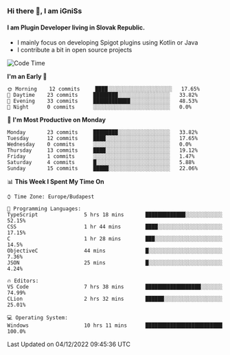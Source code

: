 ### Hi there 👋, I am iGniSs

#### I am Plugin Developer living in Slovak Republic.
- I mainly focus on developing Spigot plugins using Kotlin or Java
- I contribute a bit in open source projects

<!--START_SECTION:waka-->
![Code Time](http://img.shields.io/badge/Code%20Time-974%20hrs%2059%20mins-blue)

**I'm an Early 🐤** 

```text
🌞 Morning    12 commits     ████░░░░░░░░░░░░░░░░░░░░░   17.65% 
🌆 Daytime    23 commits     ████████░░░░░░░░░░░░░░░░░   33.82% 
🌃 Evening    33 commits     ████████████░░░░░░░░░░░░░   48.53% 
🌙 Night      0 commits      ░░░░░░░░░░░░░░░░░░░░░░░░░   0.0%

```
📅 **I'm Most Productive on Monday** 

```text
Monday       23 commits     ████████░░░░░░░░░░░░░░░░░   33.82% 
Tuesday      12 commits     ████░░░░░░░░░░░░░░░░░░░░░   17.65% 
Wednesday    0 commits      ░░░░░░░░░░░░░░░░░░░░░░░░░   0.0% 
Thursday     13 commits     ████░░░░░░░░░░░░░░░░░░░░░   19.12% 
Friday       1 commits      ░░░░░░░░░░░░░░░░░░░░░░░░░   1.47% 
Saturday     4 commits      █░░░░░░░░░░░░░░░░░░░░░░░░   5.88% 
Sunday       15 commits     █████░░░░░░░░░░░░░░░░░░░░   22.06%

```


📊 **This Week I Spent My Time On** 

```text
⌚︎ Time Zone: Europe/Budapest

💬 Programming Languages: 
TypeScript               5 hrs 18 mins       █████████████░░░░░░░░░░░░   52.15% 
CSS                      1 hr 44 mins        ████░░░░░░░░░░░░░░░░░░░░░   17.15% 
C                        1 hr 28 mins        ███░░░░░░░░░░░░░░░░░░░░░░   14.5% 
ObjectiveC               44 mins             █░░░░░░░░░░░░░░░░░░░░░░░░   7.36% 
JSON                     25 mins             █░░░░░░░░░░░░░░░░░░░░░░░░   4.24%

🔥 Editors: 
VS Code                  7 hrs 38 mins       ██████████████████░░░░░░░   74.99% 
CLion                    2 hrs 32 mins       ██████░░░░░░░░░░░░░░░░░░░   25.01%

💻 Operating System: 
Windows                  10 hrs 11 mins      █████████████████████████   100.0%

```


 Last Updated on 04/12/2022 09:45:36 UTC
<!--END_SECTION:waka-->